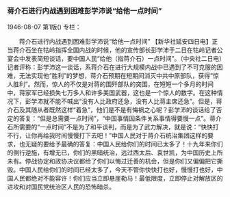 ### 蒋介石进行内战遇到困难彭学沛说“给他一点时间”

1946-08-07
第1版()
专栏：

　　蒋介石进行内战遇到困难彭学沛说“给他一点时间”
    【新华社延安四日电】正当蒋介石坐在牯岭指挥全国内战的时候，他的宣传部长彭学沛于二日在牯岭记者公宴会中发表简短谈话，要中国人民“给他（指蒋介石）一点时间”。（中央社二日电）记者评称：彭学沛这一谈话，系蒋介石在进行大规模内战中已遇到了不可克服的困难，无法实现他“胜利”的梦想，蒋介石预期在短期间消灭中共中原部队，获得“惊人胜利”。然而，惊人的不仅是对蒋的围歼部队的突围，在短短一个多月的时间中，蒋家军已经损失七万多人和许多美国武器，这也是一个惊人的数字。在这种情况下，彭学沛就不能不喊出“没有人比政府还急，没有人比蒋主席还急”。但是，蒋介石及其随从者既然这样“着急”，他们是不是有悔祸之心呢？彭学沛的谈话给了否定的答复：“但是总需要一点时间”，“中国事情因条件关系事情得要慢一点”。蒋介石所需要的“一点时间”不是为了和平谈判，而是为了武力解决，就是说：“快快打不行，让你再给我时间慢慢打下去吧！”中国人民对于蒋介石统治集团这样的要求，也无疑的要给予最确的答复：中国人民给你们的时间已太多了！十九年来你们的倒行逆施，有增无已，你们的黑暗统治，远过西太后、袁世凯，为中国历史上所未有。停战协定和政协决议都给了你们以悔过迁善的机会，但是你们又偏偏把它撕毁。中国人民给你们的时间已经太多了，今天不管你快快打也好，慢慢打也好，中国人民都绝对不能容许！你们应当立即悬崖勒马！最低限度，立即停止对解放区的进攻和对国民党统治区人民的恐怖暗杀。
